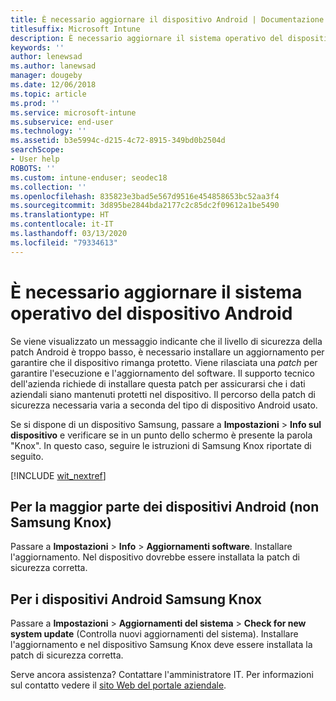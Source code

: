 ```yaml
---
title: È necessario aggiornare il dispositivo Android | Documentazione Microsoft
titlesuffix: Microsoft Intune
description: È necessario aggiornare il sistema operativo del dispositivo Android.
keywords: ''
author: lenewsad
ms.author: lanewsad
manager: dougeby
ms.date: 12/06/2018
ms.topic: article
ms.prod: ''
ms.service: microsoft-intune
ms.subservice: end-user
ms.technology: ''
ms.assetid: b3e5994c-d215-4c72-8915-349bd0b2504d
searchScope:
- User help
ROBOTS: ''
ms.custom: intune-enduser; seodec18
ms.collection: ''
ms.openlocfilehash: 835823e3bad5e567d9516e454858653bc52aa3f4
ms.sourcegitcommit: 3d895be2844bda2177c2c85dc2f09612a1be5490
ms.translationtype: HT
ms.contentlocale: it-IT
ms.lasthandoff: 03/13/2020
ms.locfileid: "79334613"
---
```

# <a name="you-need-to-update-your-android-devices-operating-system"></a>È necessario aggiornare il sistema operativo del dispositivo Android

Se viene visualizzato un messaggio indicante che il livello di sicurezza della patch Android è troppo basso, è necessario installare un aggiornamento per garantire che il dispositivo rimanga protetto. Viene rilasciata una _patch_ per garantire l'esecuzione e l'aggiornamento del software. Il supporto tecnico dell'azienda richiede di installare questa patch per assicurarsi che i dati aziendali siano mantenuti protetti nel dispositivo. Il percorso della patch di sicurezza necessaria varia a seconda del tipo di dispositivo Android usato.

Se si dispone di un dispositivo Samsung, passare a **Impostazioni** > **Info sul dispositivo** e verificare se in un punto dello schermo è presente la parola "Knox". In questo caso, seguire le istruzioni di Samsung Knox riportate di seguito.

[!INCLUDE [wit_nextref](includes/end-user-os-update-guidance.md)]

## <a name="for-most-android-devices-non-samsung-knox"></a>Per la maggior parte dei dispositivi Android (non Samsung Knox)

Passare a **Impostazioni** > **Info** > **Aggiornamenti software**. Installare l'aggiornamento. Nel dispositivo dovrebbe essere installata la patch di sicurezza corretta.

## <a name="for-samsung-knox-android-devices"></a>Per i dispositivi Android Samsung Knox

Passare a **Impostazioni** > **Aggiornamenti del sistema** > **Check for new system update** (Controlla nuovi aggiornamenti del sistema). Installare l'aggiornamento e nel dispositivo Samsung Knox deve essere installata la patch di sicurezza corretta.



Serve ancora assistenza? Contattare l'amministratore IT. Per informazioni sul contatto vedere il [sito Web del portale aziendale](https://go.microsoft.com/fwlink/?linkid=2010980).
